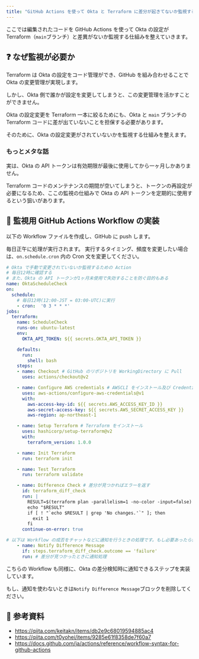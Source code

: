 ```yaml
---
title: "GitHub Actions を使って Okta と Terraform に差分が起きてないか監視する"
---
```


ここでは編集されたコードを GitHub Actions を使って Okta の設定が Terraform（`main`ブランチ）と差異がないか監視する仕組みを整えていきます。

## ❓ なぜ監視が必要か

Terraform は Okta の設定をコード管理ができ、GitHub を組み合わせることで Okta の変更管理が実現します。

しかし、Okta 側で誰かが設定を変更してしまうと、この変更管理を活かすことができません。

Okta の設定変更を Terraform 一本に絞るためにも、Okta と `main` ブランチの Terraform コードに差が出ていないことを担保する必要があります。

そのために、Okta の設定変更がされていないかを監視する仕組みを整えます。

### もっとメタな話

実は、Okta の API トークンは有効期限が最後に使用してから一ヶ月しかありません。

Terraform コードのメンテナンスの期間が空いてしまうと、トークンの再設定が必要になるため、ここの監視の仕組みで Okta の API トークンを定期的に使用するという狙いがあります。

## 🔨 監視用 GitHub Actions Workflow の実装

以下の Workflow ファイルを作成し、GitHub に push します。

毎日正午に処理が実行されます。
実行するタイミング、頻度を変更したい場合は、`on.schedule.cron` 内の Cron 文を変更してください。

```yaml:./.github/workflows/schedule_check.yaml
# Okta で手動で変更されていないか監視するための Action
# 毎日12時に確認する
# また、Okta の API トークンが1ヶ月未使用で失効することを防ぐ目的もある
name: OktaScheduleCheck
on:
  schedule:
    # 毎日12時(12:00-JST = 03:00-UTC)に実行
    - cron:  '0 3 * * *'
jobs:
  terraform:
    name: ScheduleCheck
    runs-on: ubuntu-latest
    env:
      OKTA_API_TOKEN: ${{ secrets.OKTA_API_TOKEN }}

    defaults:
      run:
        shell: bash
    steps:
    - name: Checkout # GitHub のリポジトリを WorkingDirectory に Pull
      uses: actions/checkout@v2

    - name: Configure AWS credentials # AWSCLI をインストール及び Credential の設定
      uses: aws-actions/configure-aws-credentials@v1
      with:
        aws-access-key-id: ${{ secrets.AWS_ACCESS_KEY_ID }}
        aws-secret-access-key: ${{ secrets.AWS_SECRET_ACCESS_KEY }}
        aws-region: ap-northeast-1

    - name: Setup Terraform # Terraform をインストール
      uses: hashicorp/setup-terraform@v2
      with:
        terraform_version: 1.0.0

    - name: Init Terraform
      run: terraform init

    - name: Test Terraform
      run: terraform validate

    - name: Difference Check # 差分が見つかればエラーを返す
      id: terraform_diff_check
      run: |
        RESULT=$(terraform plan -parallelism=1 -no-color -input=false)
        echo "$RESULT"
        if [ ! "`echo $RESULT | grep 'No changes.'`" ]; then
          exit 1
        fi
      continue-on-error: true

# 以下は Workflow の成否をチャットなどに通知を行うときの処理です。もし必要あったら使ってください。
    - name: Notify Difference Message
      if: steps.terraform_diff_check.outcome == 'failure'
      run: # 差分が見つかったときに通知処理
```

こちらの Workflow も同様に、Okta の差分検知時に通知できるステップを実装しています。

もし、通知を使わないときは`Notify Difference Message`ブロックを削除してください。

## 📄 参考資料

- <https://qiita.com/keitakn/items/db2e9c68019594885ac4>
- <https://qiita.com/t0yohei/items/9285e61f8358de7f60a7>
- <https://docs.github.com/ja/actions/reference/workflow-syntax-for-github-actions>
